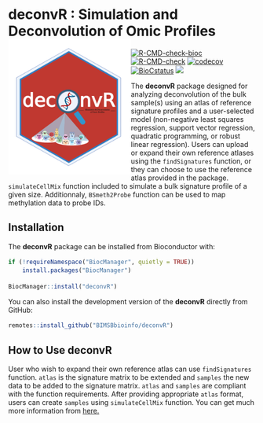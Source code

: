 
<!-- README.md is generated from README.Rmd. Please edit that file -->

# deconvR : Simulation and Deconvolution of Omic Profiles <img src="deconvR_logo.png" align="left"  alt="logo" width="250" style = "border: none; float: left ;">

[![R-CMD-check-bioc](https://github.com/BIMSBbioinfo/deconvR/actions/workflows/check-bioc.yml/badge.svg)](https://github.com/BIMSBbioinfo/deconvR/actions/workflows/check-bioc.yml)
[![R-CMD-check](https://github.com/BIMSBbioinfo/deconvR/actions/workflows/R-CMD-check.yaml/badge.svg)](https://github.com/BIMSBbioinfo/deconvR/actions/workflows/R-CMD-check.yaml)
[![codecov](https://codecov.io/gh/BIMSBbioinfo/deconvR/branch/master/graph/badge.svg?token=F86XU6BI9S)](https://codecov.io/gh/BIMSBbioinfo/deconvR)
[![BioCstatus](http://www.bioconductor.org/shields/build/release/bioc/deconvR.svg)](https://bioconductor.org/checkResults/release/bioc-LATEST/deconvR)
[![](https://img.shields.io/badge/download-NA/total-blue.svg)](https://bioconductor.org/packages/stats/bioc/deconvR)

<!-- badges: start -->
<!-- badges: end -->

The **deconvR** package designed for analyzing deconvolution of the bulk
sample(s) using an atlas of reference signature profiles and a
user-selected model (non-negative least squares regression, support
vector regression, quadratic programming, or robust linear regression).
Users can upload or expand their own reference atlases using the
`findSignatures` function, or they can choose to use the reference atlas
provided in the package. `simulateCellMix` function included to simulate
a bulk signature profile of a given size. Additionnaly, `BSmeth2Probe`
function can be used to map methylation data to probe IDs.

## Installation

The **deconvR** package can be installed from Bioconductor with:

``` r
if (!requireNamespace("BiocManager", quietly = TRUE))
    install.packages("BiocManager")

BiocManager::install("deconvR")
```

You can also install the development version of the **deconvR** directly
from GitHub:

``` r
remotes::install_github("BIMSBbioinfo/deconvR")
```

## How to Use deconvR

User who wish to expand their own reference atlas can use
`findSignatures` function. `atlas` is the signature matrix to be
extended and `samples` the new data to be added to the signature matrix.
`atlas` and `samples` are compliant with the function requirements.
After providing appropriate `atlas` format, users can create `samples`
using `simulateCellMix` function. You can get much more information from
[here.](http://bioinformatics.mdc-berlin.de/deconvR/)
